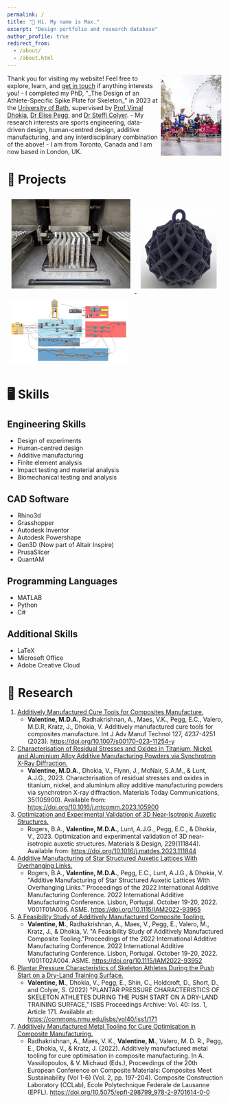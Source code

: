 ```yaml
---
permalink: /
title: "👋 Hi. My name is Max."
excerpt: "Design portfolio and research database"
author_profile: true
redirect_from: 
  - /about/
  - /about.html
---
```


<!--<div class="notice--success">
<h1>About me</h1>
<p align="justify" > Hello. I am testing this out.</p>
</div>-->

<img src="/images/frontpage.jpg" style="float:right;width:28%;" hspace="5em"/>
Thank you for visiting my website! Feel free to explore, learn, and <a href="mailto:maxvalentine@icloud.com">get in touch</a> if anything interests you! 
- I completed my PhD, "_The Design of an Athlete-Specific Spike Plate for Skeleton_" in 2023 at the <a href="https://www.bath.ac.uk/" target="_blank" rel="noopener">University of Bath</a>, supervised by <a href="https://researchportal.bath.ac.uk/en/persons/vimal-dhokia" target="_blank" rel="noopener">Prof Vimal Dhokia</a>, <a href="https://researchportal.bath.ac.uk/en/persons/elise-pegg" target="_blank" rel="noopener">Dr Elise Pegg</a>, and <a href="https://researchportal.bath.ac.uk/en/persons/steffi-colyer" target="_blank" rel="noopener">Dr Steffi Colyer</a>.
- My research interests are sports engineering, data-driven design, human-centred design, additive manufacturing, and any interdisciplinary combination of the above!
- I am from Toronto, Canada and I am now based in London, UK.

# 🏅 Projects

<p float="left">
  <a href="https://max-valentine.github.io/portfolio/ADDCUR/">
  <img src="/images/ADDCUR.jpg" style="width:55%;" hspace="10em" vspace="10em">
  </a>
  <a href="https://max-valentine.github.io/portfolio/baubles/">
  <img src="/images/Bauble.png" style="width:35%;" hspace="10em" vspace="10em">
  </a>
  <a href="https://max-valentine.github.io/portfolio/phd-thesis/">
  <img src="/images/grasshopper.png" style="width:55%;" hspace="5em" vspace="10em">
  </a>
</p>


# 🖥️ Skills
## <i class="fas fa-fw fa-toolbox"></i> Engineering Skills
- Design of experiments
- Human-centred design
- Additive manufacturing
- Finite element analysis
- Impact testing and material analysis
- Biomechanical testing and analysis

## <i class="fas fa-fw fa-bezier-curve"></i> CAD Software 
- Rhino3d
- Grasshopper
- Autodesk Inventor
- Autodesk Powershape
- Gen3D (Now part of Altair Inspire)
- PrusaSlicer
- QuantAM

## <i class="fas fa-fw fa-code"></i> Programming Languages 
- MATLAB
- Python
- C#

## <i class="fas fa-fw fa-folder-open"></i> Additional Skills 
- LaTeX
- Microsoft Office
- Adobe Creative Cloud


# 🔬 Research

1. <u><a href="https://max-valentine.github.io/publication/2023-08-31-ADDCUR-3" target="_blank" rel="noopener">Additively Manufactured Cure Tools for Composites Manufacture</a>.</u>
    - **Valentine, M.D.A.**, Radhakrishnan, A., Maes, V.K., Pegg, E.C., Valero, M.D.R, Kratz, J., Dhokia, V. Additively manufactured cure tools for composites manufacture. Int J Adv Manuf Technol 127, 4237-4251 (2023). https://doi.org/10.1007/s00170-023-11254-y
2. <u><a href="https://max-valentine.github.io/publication/2023-06-30-XRD-1" target="_blank" rel="noopener">Characterisation of Residual Stresses and Oxides in Titanium, Nickel, and Aluminium Alloy Additive Manufacturing Powders via Synchrotron X-Ray Diffraction</a>.</u>
    - **Valentine, M.D.A.**, Dhokia, V., Flynn, J., McNair, S.A.M., & Lunt, A.J.G., 2023. Characterisation of residual stresses and oxides in titanium, nickel, and aluminium alloy additive manufacturing powders via synchrotron X-ray diffraction. Materials Today Communications, 35(105900). Available from: https://doi.org/10.1016/j.mtcomm.2023.105900
3. <u><a href="https://max-valentine.github.io/publication/2023-04-05-Lattice-2" target="_blank" rel="noopener">Optimization and Experimental Validation of 3D Near-Isotropic Auxetic Structures</a>.</u>
    - Rogers, B.A., **Valentine, M.D.A.**, Lunt, A.J.G., Pegg, E.C., & Dhokia, V., 2023. Optimization and experimental validation of 3D near-isotropic auxetic structures. Materials & Design, 229(111844). Available from: https://doi.org/10.1016/j.matdes.2023.111844
4. <u><a href="https://max-valentine.github.io/publication/2022-10-19-Lattice-1" target="_blank" rel="noopener">Additive Manufacturing of Star Structured Auxetic Lattices With Overhanging Links</a>.</u>
    - Rogers, B.A., **Valentine, M.D.A.**, Pegg, E.C., Lunt, A.J.G., & Dhokia, V. "Additive Manufacturing of Star Structured Auxetic Lattices With Overhanging Links." Proceedings of the 2022 International Additive Manufacturing Conference. 2022 International Additive Manufacturing Conference. Lisbon, Portugal. October 19-20, 2022. V001T01A006. ASME. https://doi.org/10.1115/IAM2022-93965
5. <u><a href="https://max-valentine.github.io/publication/2022-10-19-ADDCUR-2" target="_blank" rel="noopener">A Feasibility Study of Additively Manufactured Composite Tooling</a>.</u>
    - **Valentine, M.**, Radhakrishnan, A., Maes, V., Pegg, E., Valero, M., Kratz, J., & Dhokia, V. "A Feasibility Study of Additively Manufactured Composite Tooling."Proceedings of the 2022 International Additive Manufacturing Conference. 2022 International Additive Manufacturing Conference. Lisbon, Portugal. October 19-20, 2022. V001T02A004. ASME. https://doi.org/10.1115/IAM2022-93952
6. <u><a href="https://max-valentine.github.io/publication/2022-07-19-SKELETON-1" target="_blank" rel="noopener">Plantar Pressure Characteristics of Skeleton Athletes During the Push Start on a Dry-Land Training Surface</a>.</u>
    - **Valentine, M.**, Dhokia, V., Pegg, E., Shin, C., Holdcroft, D., Short, D., and Colyer, S. (2022) "PLANTAR PRESSURE CHARACTERISTICS OF SKELETON ATHLETES DURING THE PUSH START ON A DRY-LAND TRAINING SURFACE," ISBS Proceedings Archive: Vol. 40: Iss. 1, Article 171. Available at: https://commons.nmu.edu/isbs/vol40/iss1/171
7.  <u><a href="https://max-valentine.github.io/publication/2022-06-26-ADDCUR-1" target="_blank" rel="noopener">Additively Manufactured Metal Tooling for Cure Optimisation in Composite Manufacturing</a>.</u>
    - Radhakrishnan, A., Maes, V. K., **Valentine, M.**, Valero, M. D. R., Pegg, E., Dhokia, V., & Kratz, J. (2022). Additively manufactured metal tooling for cure optimisation in composite manufacturing. In A. Vassilopoulos, & V. Michaud (Eds.), Proceedings of the 20th European Conference on Composite Materials: Composites Meet Sustainability (Vol 1-6) (Vol. 2, pp. 197-204). Composite Construction Laboratory (CCLab), Ecole Polytechnique Federale de Lausanne (EPFL). https://doi.org/10.5075/epfl-298799_978-2-9701614-0-0
